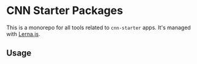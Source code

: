 # CNN Starter Packages

This is a monorepo for all tools related to `cnn-starter` apps. It's managed with [Lerna.js](https://github.com/lerna/lerna).

## Usage
